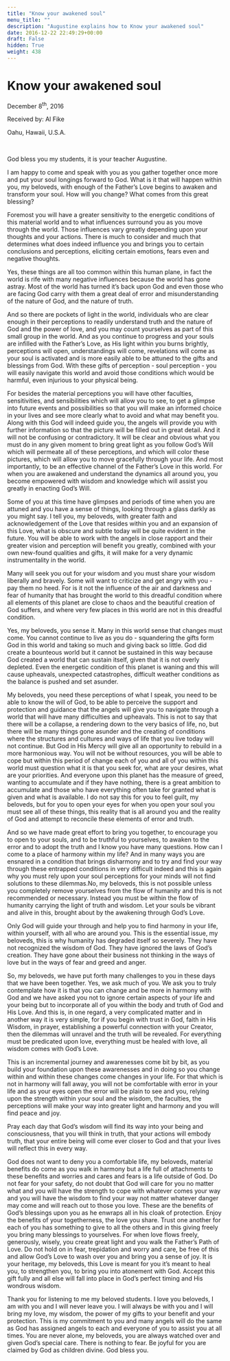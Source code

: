 ```yaml
---
title: "Know your awakened soul"
menu_title: ""
description: "Augustine explains how to Know your awakened soul"
date: 2016-12-22 22:49:29+00:00
draft: False
hidden: True
weight: 438
---
```

# Know your awakened soul

December 8<sup>th</sup>, 2016

Received by: Al Fike

Oahu, Hawaii, U.S.A.

 

God bless you my students, it is your teacher Augustine.

I am happy to come and speak with you as you gather together once more and put your soul longings forward to God. What is it that will happen within you, my beloveds, with enough of the Father’s Love begins to awaken and transform your soul. How will you change? What comes from this great blessing? 

Foremost you will have a greater sensitivity to the energetic conditions of this material world and to what influences surround you as you move through the world. Those influences vary greatly depending upon your thoughts and your actions. There is much to consider and much that determines what does indeed influence you and brings you to certain conclusions and perceptions, eliciting certain emotions, fears even and negative thoughts.

Yes, these things are all too common within this human plane, in fact the world is rife with many negative influences because the world has gone astray. Most of the world has turned it’s back upon God and even those who are facing God carry with them a great deal of error and misunderstanding of the nature of God, and the nature of truth. 

And so there are pockets of light in the world, individuals who are clear enough in their perceptions to readily understand truth and the nature of God and the power of love, and you may count yourselves as part of this small group in the world. And as you continue to progress and your souls are infilled with the Father’s Love, as His light within you burns brightly, perceptions will open, understandings will come, revelations will come as your soul is activated and is more easily able to be attuned to the gifts and blessings from God. With these gifts of perception - soul perception - you will easily navigate this world and avoid those conditions which would be harmful, even injurious to your physical being. 

For besides the material perceptions you will have other faculties, sensitivities, and sensibilities which will allow you to see, to get a glimpse into future events and possibilities so that you will make an informed choice in your lives and see more clearly what to avoid and what may benefit you. Along with this God will indeed guide you, the angels will provide you with further information so that the picture will be filled out in great detail. And it will not be confusing or contradictory. It will be clear and obvious what you must do in any given moment to bring great light as you follow God’s Will which will permeate all of these perceptions, and which will color these pictures, which will allow you to move gracefully through your life. And most importantly, to be an effective channel of the Father’s Love in this world. For when you are awakened and understand the dynamics all around you, you become empowered with wisdom and knowledge which will assist you greatly in enacting God’s Will. 

Some of you at this time have glimpses and periods of time when you are attuned and you have a sense of things, looking through a glass darkly as you might say. I tell you, my beloveds, with greater faith and acknowledgement of the Love that resides within you and an expansion of this Love, what is obscure and subtle today will be quite evident in the future. You will be able to work with the angels in close rapport and their greater vision and perception will benefit you greatly, combined with your own new-found qualities and gifts, it will make for a very dynamic instrumentality in the world. 

Many will seek you out for your wisdom and you must share your wisdom liberally and bravely. Some will want to criticize and get angry with you - pay them no heed. For is it not the influence of the air and darkness and fear of humanity that has brought the world to this dreadful condition where all elements of this planet are close to chaos and the beautiful creation of God suffers, and where very few places in this world are not in this dreadful condition.

Yes, my beloveds, you sense it. Many in this world sense that changes must come. You cannot continue to live as you do - squandering the gifts form God in this world and taking so much and giving back so little. God did create a bounteous world but it cannot be sustained in this way because God created a world that can sustain itself, given that it is not overly depleted. Even the energetic condition of this planet is waning and this will cause upheavals, unexpected catastrophes, difficult weather conditions as the balance is pushed and set asunder. 

My beloveds, you need these perceptions of what I speak, you need to be able to know the will of God, to be able to perceive the support and protection and guidance that the angels will give you to navigate through a world that will have many difficulties and upheavals. This is not to say that there will be a collapse, a rendering down to the very basics of life, no, but there will be many things gone asunder and the creating of conditions where the structures and cultures and ways of life that you live today will not continue. But God in His Mercy will give all an opportunity to rebuild in a more harmonious way. You will not be without resources, you will be able to cope but within this period of change each of you and all of you within this world must question what it is that you seek for, what are your desires, what are your priorities. And everyone upon this planet has the measure of greed, wanting to accumulate and if they have nothing, there is a great ambition to accumulate and those who have everything often take for granted what is given and what is available. I do not say this for you to feel guilt, my beloveds, but for you to open your eyes for when you open your soul you must see all of these things, this reality that is all around you and the reality of God and attempt to reconcile these elements of error and truth. 

And so we have made great effort to bring you together, to encourage you to open to your souls, and to be truthful to yourselves, to awaken to the error and to adopt the truth and I know you have many questions. How can I come to a place of harmony within my life? And in many ways you are ensnared in a condition that brings disharmony and to try and find your way through these entrapped conditions in very difficult indeed and this is again why you must rely upon your soul perceptions for your minds will not find solutions to these dilemmas.No, my beloveds, this is not possible unless you completely remove yourselves from the flow of humanity and this is not recommended or necessary. Instead you must be within the flow of humanity carrying the light of truth and wisdom. Let your souls be vibrant and alive in this, brought about by the awakening through God’s Love. 

Only God will guide your through and help you to find harmony in your life, within yourself, with all who are around you. This is the essential issue, my beloveds, this is why humanity has degraded itself so severely. They have not recognized the wisdom of God. They have ignored the laws of God’s creation. They have gone about their business not thinking in the ways of love but in the ways of fear and greed and anger. 

So, my beloveds, we have put forth many challenges to you in these days that we have been together. Yes, we ask much of you. We ask you to truly contemplate how it is that you can change and be more in harmony with God and we have asked you not to ignore certain aspects of your life and your being but to incorporate all of you within the body and truth of God and His Love. And this is, in one regard, a very complicated matter and in another way it is very simple, for if you begin with trust in God, faith in His Wisdom, in prayer, establishing a powerful connection with your Creator, then the dilemmas will unravel and the truth will be revealed. For everything must be predicated upon love, everything must be healed with love, all wisdom comes with God’s Love.

This is an incremental journey and awarenesses come bit by bit, as you build your foundation upon these awarenesses and in doing so you change within and within these changes come changes in your life. For that which is not in harmony will fall away, you will not be comfortable with error in your life and as your eyes open the error will be plain to see and you, relying upon the strength within your soul and the wisdom, the faculties, the perceptions will make your way into greater light and harmony and you will find peace and joy.

Pray each day that God’s wisdom will find its way into your being and consciousness, that you will think in truth, that your actions will embody truth, that your entire being will come ever closer to God and that your lives will reflect this in every way. 

God does not want to deny you a comfortable life, my beloveds, material benefits do come as you walk in harmony but a life full of attachments to these benefits and worries and cares and fears is a life outside of God. Do not fear for your safety, do not doubt that God will care for you no matter what and you will have the strength to cope with whatever comes your way and you will have the wisdom to find your way not matter whatever danger may come and will reach out to those you love. These are the benefits of God’s blessings upon you as he enwraps all in his cloak of protection. Enjoy the benefits of your togetherness, the love you share. Trust one another for each of you has something to give to all the others and in this giving freely you bring many blessings to yourselves. For when love flows freely, generously, wisely, you create great light and you walk the Father’s Path of Love. Do not hold on in fear, trepidation and worry and care, be free of this and allow God’s Love to wash over you and bring you a sense of joy. It is your heritage, my beloveds, this Love is meant for you it’s meant to heal you, to strengthen you, to bring you into atonement with God. Accept this gift fully and all else will fall into place in God’s perfect timing and His wondrous wisdom. 

Thank you for listening to me my beloved students. I love you beloveds, I am with you and I will never leave you. I will always be with you and I will bring my love, my wisdom, the power of my gifts to your benefit and your protection. This is my commitment to you and many angels will do the same as God has assigned angels to each and everyone of you to assist you at all times. You are never alone, my beloveds, you are always watched over and given God’s special care. There is nothing to fear. Be joyful for you are claimed by God as children divine. God bless you. 

